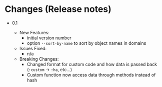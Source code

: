 # Changes (Release notes)

* 0.1

  * New Features:
    * initial version number
    * option `--sort-by-name` to sort by object names in domains
  * Issues Fixed:
    * n/a
  * Breaking Changes:
    * Changed format for custom code and how data is passed back (`:custom` -> `:ha`, etc...)
    * Custom function now access data through methods instead of hash
